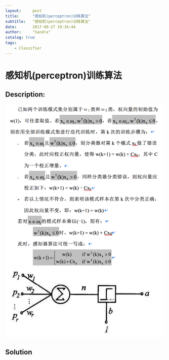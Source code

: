 ```yaml
---
layout:     post
title:      "感知机(perceptron)训练算法"
subtitle:   "感知机(perceptron)训练算法"
date:       2017-09-27 19:34:44 
author:     "Sandra"
catalog: true
tags:
    - Classifier
---
```


# 感知机(perceptron)训练算法

## Description:

<img src="../img/in-post/perceptron-1.png">
<img src="../img/in-post/perceptron-2.jpg">

## Solution